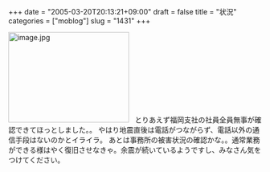 +++
date = "2005-03-20T20:13:21+09:00"
draft = false
title = "状況"
categories = ["moblog"]
slug = "1431"
+++

<img src="http://ieiriblog.jugem.cc/?image=4148" class="pict" width="240" height="180" alt="image.jpg" />
&nbsp;
とりあえず福岡支社の社員全員無事が確認できてほっとしました。。
やはり地震直後は電話がつながらず、電話以外の通信手段はないのかとイライラ。
あとは事務所の被害状況の確認かな。。通常業務ができる様はやく復旧させなきゃ。余震が続いているようですし、みなさん気をつけてください。
